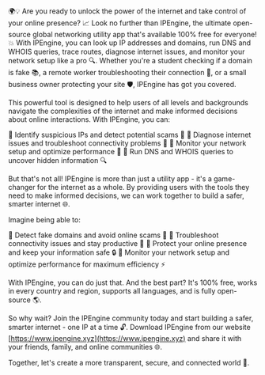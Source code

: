 🌍💡 Are you ready to unlock the power of the internet and take control of your online presence? 📈 Look no further than IPEngine, the ultimate open-source global networking utility app that's available 100% free for everyone! 💥 With IPEngine, you can look up IP addresses and domains, run DNS and WHOIS queries, trace routes, diagnose internet issues, and monitor your network setup like a pro 🔍. Whether you're a student checking if a domain is fake 📚, a remote worker troubleshooting their connection 🏢, or a small business owner protecting your site 🛡️, IPEngine has got you covered.

This powerful tool is designed to help users of all levels and backgrounds navigate the complexities of the internet and make informed decisions about online interactions. With IPEngine, you can:

🔹 Identify suspicious IPs and detect potential scams 💸
🔹 Diagnose internet issues and troubleshoot connectivity problems 📡
🔹 Monitor your network setup and optimize performance 🔋
🔹 Run DNS and WHOIS queries to uncover hidden information 🔍

But that's not all! IPEngine is more than just a utility app - it's a game-changer for the internet as a whole. By providing users with the tools they need to make informed decisions, we can work together to build a safer, smarter internet 🌐.

Imagine being able to:

🔹 Detect fake domains and avoid online scams 💸
🔹 Troubleshoot connectivity issues and stay productive 🔋
🔹 Protect your online presence and keep your information safe 🔒
🔹 Monitor your network setup and optimize performance for maximum efficiency ⚡️

With IPEngine, you can do just that. And the best part? It's 100% free, works in every country and region, supports all languages, and is fully open-source 🌎.

So why wait? Join the IPEngine community today and start building a safer, smarter internet - one IP at a time 🔓. Download IPEngine from our website [https://www.ipengine.xyz](https://www.ipengine.xyz) and share it with your friends, family, and online communities 🌐.

Together, let's create a more transparent, secure, and connected world 🌟.